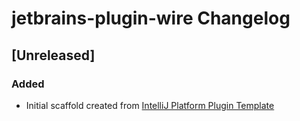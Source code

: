 <!-- Keep a Changelog guide -> https://keepachangelog.com -->

# jetbrains-plugin-wire Changelog

## [Unreleased]
### Added
- Initial scaffold created from [IntelliJ Platform Plugin Template](https://github.com/JetBrains/intellij-platform-plugin-template)
